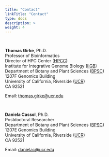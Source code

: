 ```yaml
---
title: "Contact"
linkTitle: "Contact"
type: docs
description: >
weight: 4
---
```


<br/>

**Thomas Girke**, Ph.D. <br/>
Professor of Bioinformatics <br/>
Director of HPC Center ([HPCC](http://hpcc.ucr.edu/))<br/>
Institute for Integrative Genome Biology ([IIGB](http://genomics.ucr.edu/)) <br/>
Department of Botany and Plant Sciences ([BPSC](http://plantbiology.ucr.edu/)) <br/>
1207F Genomics Building <br/>
University of California, Riverside ([UCR](http://www.ucr.edu/)) <br/>
CA 92521 <br/>

Email: thomas.girke@ucr.edu <br/>


<br/>

**Daniela Cassol**, Ph.D. <br/>
Postdoctoral Researcher <br/>
Department of Botany and Plant Sciences ([BPSC](http://plantbiology.ucr.edu/)) <br/>
1207E Genomics Building <br/>
University of California, Riverside ([UCR](http://www.ucr.edu/)) <br/>
CA 92521 <br/>

Email: danielac@ucr.edu <br/>
